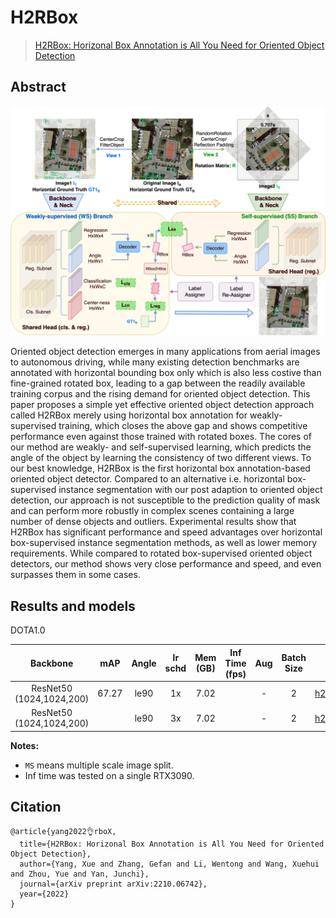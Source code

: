 # H2RBox
> [H2RBox: Horizonal Box Annotation is All You Need for Oriented Object Detection](https://arxiv.org/abs/2210.06742)

<!-- [ALGORITHM] -->
## Abstract

<div align=center>
<img src="./pipeline.png" width="800"/>
</div>

Oriented object detection emerges in many applications from aerial images to autonomous driving, while many existing detection benchmarks are annotated with horizontal bounding box only which is also less costive than fine-grained rotated box, leading to a gap between the readily available training corpus and the rising demand for oriented object detection.  This paper proposes a simple yet effective oriented object detection approach called H2RBox merely using horizontal box annotation for weakly-supervised training, which closes the above gap and shows competitive performance even against those trained with rotated boxes.  The cores of our method are weakly- and self-supervised learning, which predicts the angle of the object by learning the consistency of two different views. To our best knowledge, H2RBox is the first horizontal box annotation-based oriented object detector. Compared to an alternative i.e. horizontal box-supervised instance segmentation with our post adaption to oriented object detection, our approach is not susceptible to the prediction quality of mask and can perform more robustly in complex scenes containing a large number of dense objects and outliers. Experimental results show that H2RBox has significant performance and speed advantages over horizontal box-supervised instance segmentation methods, as well as lower memory requirements. While compared to rotated box-supervised oriented object detectors, our method shows very close performance and speed, and even surpasses them in some cases.

## Results and models

DOTA1.0

|         Backbone         |  mAP  | Angle | lr schd | Mem (GB) | Inf Time (fps) | Aug | Batch Size |                                   Configs                                   |         Download         |
|:------------------------:|:-----:|:-----:|:-------:|:--------:|:--------------:|:---:|:----------:|:---------------------------------------------------------------------------:|:------------------------:|
| ResNet50 (1024,1024,200) | 67.27 | le90  |   1x    |   7.02   |                |  -  |     2      | [h2rbox_r50_adamw_fpn_1x_dota_le90](./h2rbox_r50_adamw_fpn_1x_dota_le90.py) | [model]() &#124; [log]() |
| ResNet50 (1024,1024,200) |       | le90  |   3x    |   7.02   |                |  -  |     2      | [h2rbox_r50_adamw_fpn_3x_dota_le90](./h2rbox_r50_adamw_fpn_3x_dota_le90.py) | [model]() &#124; [log]() |

**Notes:**

- `MS` means multiple scale image split.
- Inf time was tested on a single RTX3090.

## Citation
```
@article{yang2022👌rboX,
  title={H2RBox: Horizonal Box Annotation is All You Need for Oriented Object Detection},
  author={Yang, Xue and Zhang, Gefan and Li, Wentong and Wang, Xuehui and Zhou, Yue and Yan, Junchi},
  journal={arXiv preprint arXiv:2210.06742},
  year={2022}
}

```

